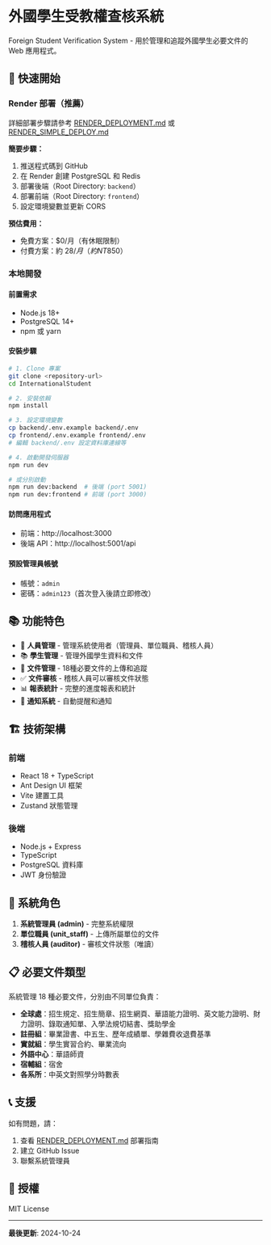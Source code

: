 # 外國學生受教權查核系統

Foreign Student Verification System - 用於管理和追蹤外國學生必要文件的 Web 應用程式。

## 🚀 快速開始

### Render 部署（推薦）

詳細部署步驟請參考 [RENDER_DEPLOYMENT.md](./RENDER_DEPLOYMENT.md) 或 [RENDER_SIMPLE_DEPLOY.md](./RENDER_SIMPLE_DEPLOY.md)

**簡要步驟：**
1. 推送程式碼到 GitHub
2. 在 Render 創建 PostgreSQL 和 Redis
3. 部署後端（Root Directory: `backend`）
4. 部署前端（Root Directory: `frontend`）
5. 設定環境變數並更新 CORS

**預估費用：** 
- 免費方案：$0/月（有休眠限制）
- 付費方案：約 $28/月（約 NT$850）

### 本地開發

#### 前置需求
- Node.js 18+
- PostgreSQL 14+
- npm 或 yarn

#### 安裝步驟

```bash
# 1. Clone 專案
git clone <repository-url>
cd InternationalStudent

# 2. 安裝依賴
npm install

# 3. 設定環境變數
cp backend/.env.example backend/.env
cp frontend/.env.example frontend/.env
# 編輯 backend/.env 設定資料庫連線等

# 4. 啟動開發伺服器
npm run dev

# 或分別啟動
npm run dev:backend  # 後端 (port 5001)
npm run dev:frontend # 前端 (port 3000)
```

#### 訪問應用程式
- 前端：http://localhost:3000
- 後端 API：http://localhost:5001/api

#### 預設管理員帳號
- 帳號：`admin`
- 密碼：`admin123`（首次登入後請立即修改）

## 📚 功能特色

- 👥 **人員管理** - 管理系統使用者（管理員、單位職員、稽核人員）
- 📚 **學生管理** - 管理外國學生資料和文件
- 📄 **文件管理** - 18種必要文件的上傳和追蹤
- ✅ **文件審核** - 稽核人員可以審核文件狀態
- 📊 **報表統計** - 完整的進度報表和統計
- 🔔 **通知系統** - 自動提醒和通知

## 🏗️ 技術架構

### 前端
- React 18 + TypeScript
- Ant Design UI 框架
- Vite 建置工具
- Zustand 狀態管理

### 後端
- Node.js + Express
- TypeScript
- PostgreSQL 資料庫
- JWT 身份驗證

## 🎯 系統角色

1. **系統管理員 (admin)** - 完整系統權限
2. **單位職員 (unit_staff)** - 上傳所屬單位的文件
3. **稽核人員 (auditor)** - 審核文件狀態（唯讀）

## 📋 必要文件類型

系統管理 18 種必要文件，分別由不同單位負責：

- **全球處**：招生規定、招生簡章、招生網頁、華語能力證明、英文能力證明、財力證明、錄取通知單、入學法規切結書、獎助學金
- **註冊組**：畢業證書、中五生、歷年成績單、學雜費收退費基準
- **實就組**：學生實習合約、畢業流向
- **外語中心**：華語師資
- **宿輔組**：宿舍
- **各系所**：中英文對照學分時數表

## 📞 支援

如有問題，請：
1. 查看 [RENDER_DEPLOYMENT.md](./RENDER_DEPLOYMENT.md) 部署指南
2. 建立 GitHub Issue
3. 聯繫系統管理員

## 📄 授權

MIT License

---

**最後更新**: 2024-10-24
